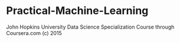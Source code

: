# Practical-Machine-Learning
John Hopkins University Data Science Specialization Course through Coursera.com (c) 2015
